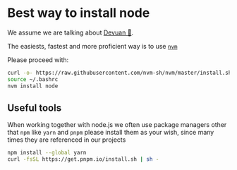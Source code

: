 # Best way to install node

We assume we are talking about [Devuan 💫](https://devuan.org).

The easiests, fastest and more proficient way is to use
[`nvm`](https://github.com/nvm-sh/nvm)

Please proceed with:

```bash
curl -o- https://raw.githubusercontent.com/nvm-sh/nvm/master/install.sh | bash
source ~/.bashrc
nvm install node
```

## Useful tools

When working together with node.js we often use package managers other that
`npm` like `yarn` and `pnpm` please install them as your wish, since many times
they are referenced in our projects

```bash
npm install --global yarn
curl -fsSL https://get.pnpm.io/install.sh | sh -
```
